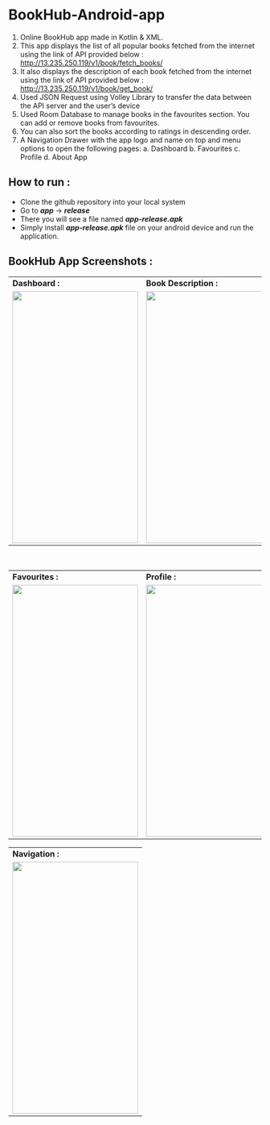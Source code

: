# BookHub-Android-app
1. Online BookHub app made in Kotlin & XML.
2. This app displays the list of all popular books fetched from the internet using the link of API provided below :
http://13.235.250.119/v1/book/fetch_books/
3. It also displays the description of each book fetched from the internet using the link of API provided below :
http://13.235.250.119/v1/book/get_book/
4. Used JSON Request using Volley Library to transfer the data between the API server and the user’s device
3. Used Room Database to manage books in the favourites section. You can add or remove books from favourites.
4. You can also sort the books according to ratings in descending order.
5. A Navigation Drawer with the app logo and name on top and menu options to open the following pages: a. Dashboard b. Favourites c. Profile d. About App

## How to run :
<ul>
  <li>Clone the github repository into your local system</li>
  <li>Go to <b><i>app</i></b> -> <b><i>release</i></b></li>
  <li>There you will see a file named <b><i>app-release.apk</i></b></li>
  <li>Simply install <b><i>app-release.apk</i></b> file on your android device and run the application.</li>
</ul>

## BookHub App Screenshots :

<table>
  <tr>
    <td><b>Dashboard :</b></td>
     <td><b>Book Description :</b></td>
     <td><b>Book Added to Favourite :</b></td>
  </tr>
  <tr>
    <td><img width="250" height="500" src="https://user-images.githubusercontent.com/53490141/123858672-6bd2a280-d941-11eb-8900-2b136fd3c46c.jpg"></td>
    <td><img width="250" height="500" src="https://user-images.githubusercontent.com/53490141/123858794-8e64bb80-d941-11eb-9e7c-fafc3e2049c3.jpg"></td>
     <td><img width="250" height="500" src="https://user-images.githubusercontent.com/53490141/123859489-55791680-d942-11eb-899e-a865a773447e.jpg"></td>
  </tr>
 </table>

 <br>
 <table>
  <tr>
     <td><b>Favourites :</b></td>
     <td><b>Profile :</b></td>
     <td><b>About App :</b></td>
  </tr>
  <tr>
   <td><img width="250" height="500" src="https://user-images.githubusercontent.com/53490141/123857752-5ad56180-d940-11eb-90e0-f772c2756c7b.jpg"></td>
    <td><img width="250" height="500" src="https://user-images.githubusercontent.com/53490141/123859584-7477a880-d942-11eb-9545-88a86e7925d2.jpg"></td>
    <td><img width="250" height="500" src="https://user-images.githubusercontent.com/53490141/123859645-86594b80-d942-11eb-853f-0765d3895398.jpg"></td>
  </tr>
 </table>
 
 <table>
  <tr>
     <td><b>Navigation :</b></td>
  </tr>
  <tr>
   <td><img width="250" height="500" src="https://user-images.githubusercontent.com/53490141/123861000-42ffdc80-d944-11eb-93eb-c5768df85e73.jpg"></td>
  </tr>
 </table>



